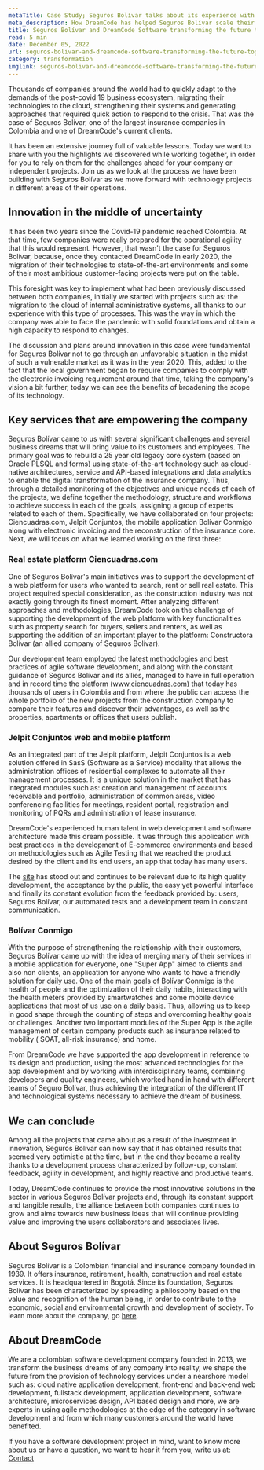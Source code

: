 ```yaml
---
metaTitle: Case Study; Seguros Bolívar talks about its experience with DreamCode in tackling several projects
meta_description: How DreamCode has helped Seguros Bolívar scale their operations and turn their ideas into reality.
title: Seguros Bolívar and DreamCode Software transforming the future together
read: 5 min
date: December 05, 2022
url: seguros-bolivar-and-dreamcode-software-transforming-the-future-together
category: transformation
imglink: seguros-bolivar-and-dreamcode-software-transforming-the-future-together.jpg
---
```


Thousands of companies around the world had to quickly adapt to the demands of the post-covid 19 business ecosystem, migrating their technologies to the cloud, strengthening their systems and generating approaches that required quick action to respond to the crisis. That was the case of Seguros Bolívar, one of the largest insurance companies in Colombia and one of DreamCode's current clients.

It has been an extensive journey full of valuable lessons. Today we want to share with you the highlights we discovered while working together, in order for you to rely on them for the challenges ahead for your company or independent projects. Join us as we look at the process we have been building with Seguros Bolívar as we move forward with technology projects in different areas of their operations.

## Innovation in the middle of uncertainty

It has been two years since the Covid-19 pandemic reached Colombia. At that time, few companies were really prepared for the operational agility that this would represent. However, that wasn't the case for Seguros Bolívar, because, once they contacted DreamCode in early 2020, the migration of their technologies to state-of-the-art environments and some of their most ambitious customer-facing projects were put on the table.

This foresight was key to implement what had been previously discussed between both companies, initially we started with projects such as: the migration to the cloud of internal administrative systems, all thanks to our experience with this type of processes. This was the way in which the company was able to face the pandemic with solid foundations and obtain a high capacity to respond to changes.

The discussion and plans around innovation in this case were fundamental for Seguros Bolívar not to go through an unfavorable situation in the midst of such a vulnerable market as it was in the year 2020. This, added to the fact that the local government began to require companies to comply with the electronic invoicing requirement around that time, taking the company's vision a bit further, today we can see the benefits of broadening the scope of its technology.

## Key services that are empowering the company

Seguros Bolívar came to us with several significant challenges and several business dreams that will bring value to its customers and employees. The primary goal was to rebuild a 25 year old legacy core system (based on Oracle PLSQL and forms) using state-of-the-art technology such as cloud-native architectures, service and API-based integrations and data analytics to enable the digital transformation of the insurance company. Thus, through a detailed monitoring of the objectives and unique needs of each of the projects, we define together the methodology, structure and workflows to achieve success in each of the goals, assigning a group of experts related to each of them.
Specifically, we have collaborated on four projects: Ciencuadras.com, Jelpit Conjuntos, the mobile application Bolívar Conmigo along with electronic invoicing and the reconstruction of the insurance core. Next, we will focus on what we learned working on the first three:

### Real estate platform Ciencuadras.com

One of Seguros Bolívar's main initiatives was to support the development of a web platform for users who wanted to search, rent or sell real estate. This project required special consideration, as the construction industry was not exactly going through its finest moment. After analyzing different approaches and methodologies, DreamCode took on the challenge of supporting the development of the web platform with key functionalities such as property search for buyers, sellers and renters, as well as supporting the addition of an important player to the platform: Constructora Bolívar (an allied company of Seguros Bolívar).

Our development team employed the latest methodologies and best practices of agile software development, and along with the constant guidance of Seguros Bolívar and its allies, managed to have in full operation and in record time the platform [(www.ciencuadras.com)](https://www.ciencuadras.com/) that today has thousands of users in Colombia and from where the public can access the whole portfolio of the new projects from the construction company to compare their features and discover their advantages, as well as the properties, apartments or offices that users publish.

### Jelpit Conjuntos web and mobile platform

As an integrated part of the Jelpit platform, Jelpit Conjuntos is a web solution offered in SasS (Software as a Service) modality that allows the administration offices of residential complexes to automate all their management processes. It is a unique solution in the market that has integrated modules such as: creation and management of accounts receivable and portfolio, administration of common areas, video conferencing facilities for meetings, resident portal, registration and monitoring of PQRs and administration of lease insurance.

DreamCode's experienced human talent in web development and software architecture made this dream possible. It was through this application with best practices in the development of E-commerce environments and based on methodologies such as Agile Testing that we reached the product desired by the client and its end users, an app that today has many users.

The [site](https://www.jelpit.com) has stood out and continues to be relevant due to its high quality development, the acceptance by the public, the easy yet powerful interface and finally its constant evolution from the feedback provided by: users, Seguros Bolívar, our automated tests and a development team in constant communication.

### Bolívar Conmigo

With the purpose of strengthening the relationship with their customers, Seguros Bolívar came up with the idea of merging many of their services in a mobile application for everyone, one "Super App" aimed to clients and also non clients, an application for anyone who wants to have a friendly solution for daily use. One of the main goals of Bolívar Conmigo is the health of people and the optimization of their daily habits, interacting with the health meters provided by smartwatches and some mobile device applications that most of us use on a daily basis. Thus, allowing us to keep in good shape through the counting of steps and overcoming healthy goals or challenges. Another two important modules of the Super App is the agile management of certain company products such as insurance related to mobility ( SOAT, all-risk insurance) and home.

From DreamCode we have supported the app development in reference to its design and production, using the most advanced technologies for the app development and by working with interdisciplinary teams, combining developers and quality engineers, which worked hand in hand with different teams of Seguro Bolívar, thus achieving the integration of the different IT and technological systems necessary to achieve the dream of business.

## We can conclude

Among all the projects that came about as a result of the investment in innovation, Seguros Bolívar can now say that it has obtained results that seemed very optimistic at the time, but in the end they became a reality thanks to a development process characterized by follow-up, constant feedback, agility in development, and highly reactive and productive teams.

Today, DreamCode continues to provide the most innovative solutions in the sector in various Seguros Bolívar projects and, through its constant support and tangible results, the alliance between both companies continues to grow and aims towards new business ideas that will continue providing value and improving the users collaborators and associates lives.

## About Seguros Bolívar

Seguros Bolívar is a Colombian financial and insurance company founded in 1939. It offers insurance, retirement, health, construction and real estate services. It is headquartered in Bogotá. Since its foundation, Seguros Bolívar has been characterized by spreading a philosophy based on the value and recognition of the human being, in order to contribute to the economic, social and environmental growth and development of society.
To learn more about the company, go [here](https://www.segurosbolivar.com/).

## About DreamCode

We are a colombian software development company founded in 2013, we transform the business dreams of any company into reality, we shape the future from the provision of technology services under a nearshore model such as: cloud native application development, front-end and back-end web development, fullstack development, application development, software architecture, microservices design, API based design and more, we are experts in using agile methodologies at the edge of the category in software development and from which many customers around the world have benefited.

If you have a software development project in mind, want to know more about us or have a question, we want to hear it from you, write us at: [Contact](https://www.dreamcodesoft.com/en/contact)
